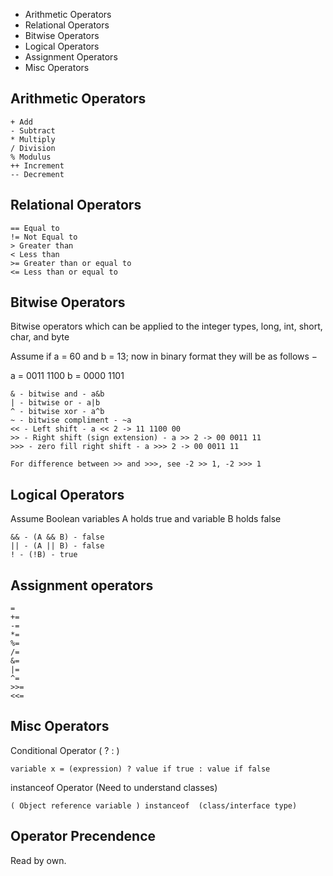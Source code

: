 * Arithmetic Operators
* Relational Operators
* Bitwise Operators
* Logical Operators
* Assignment Operators
* Misc Operators

## Arithmetic Operators

```
+ Add
- Subtract
* Multiply
/ Division
% Modulus
++ Increment
-- Decrement
```

## Relational Operators

```
== Equal to
!= Not Equal to
> Greater than
< Less than
>= Greater than or equal to
<= Less than or equal to
```

## Bitwise Operators

Bitwise operators which can be applied to the integer types, long, int, short, char, and byte

Assume if a = 60 and b = 13; now in binary format they will be as follows −

a = 0011 1100
b = 0000 1101
```
& - bitwise and - a&b
| - bitwise or - a|b
^ - bitwise xor - a^b
~ - bitwise compliment - ~a
<< - Left shift - a << 2 -> 11 1100 00
>> - Right shift (sign extension) - a >> 2 -> 00 0011 11
>>> - zero fill right shift - a >>> 2 -> 00 0011 11

For difference between >> and >>>, see -2 >> 1, -2 >>> 1
```

## Logical Operators

Assume Boolean variables A holds true and variable B holds false

```
&& - (A && B) - false
|| - (A || B) - false
! - (!B) - true
```

## Assignment operators

```
=
+=
-=
*=
%=
/=
&=
|=
^=
>>=
<<=
```

## Misc Operators

Conditional Operator ( ? : )

```
variable x = (expression) ? value if true : value if false
```

instanceof Operator (Need to understand classes)

```
( Object reference variable ) instanceof  (class/interface type)
```

## Operator Precendence

Read by own.